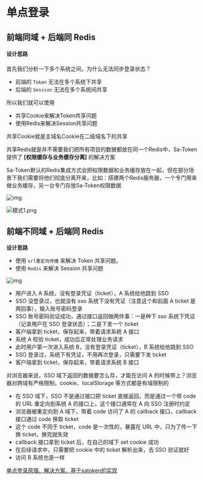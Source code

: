 # 单点登录

## 前端同域 + 后端同 Redis

#### 设计思路

首先我们分析一下多个系统之间，为什么无法同步登录状态？

- 前端的 `Token` 无法在多个系统下共享
- 后端的 `Session` 无法在多个系统间共享

所以我们就可以使用

- 共享Cookie来解决Token共享问题
- 使用Redis来解决Session共享问题

共享Cookie就是主域名Cookie在二级域名下的共享

共享Redis就是并不需要我们把所有项目的数据都放在同一个Redis中，Sa-Token提供了 **[权限缓存与业务缓存分离]** 的解决方案

Sa-Token默认的Redis集成方式会把权限数据和业务缓存放在一起，但在部分场景下我们需要将他们彻底分离开来，比如：搭建两个Redis服务器，一个专门用来做业务缓存，另一台专门存放Sa-Token权限数据

![img](https://oss.dev33.cn/sa-token/doc/g/g3--alone-redis.gif)

![模式1.png](https://p3-juejin.byteimg.com/tos-cn-i-k3u1fbpfcp/0ce4ddac8f2d486ab8d114ea84776029~tplv-k3u1fbpfcp-zoom-in-crop-mark:1512:0:0:0.awebp?)

## 前端不同域 + 后端同 Redis

**设计思路**

- 使用 `url重定向传播` 来解决 Token 共享问题。
- 使用 `Redis` 来解决 Session 共享问题

![img](https://img-blog.csdnimg.cn/92a11dd4972d4db2908184a8a7c732f8.png)

- 用户进入 A 系统，没有登录凭证（ticket），A 系统给他跳到 SSO
- SSO 没登录过，也就没有 sso 系统下没有凭证（注意这个和前面 A ticket 是两回事），输入账号密码登录
- SSO 账号密码验证成功，通过接口返回做两件事：一是种下 sso 系统下凭证（记录用户在 SSO 登录状态）；二是下发一个 ticket
- 客户端拿到 ticket，保存起来，带着请求系统 A 接口
- 系统 A 校验 ticket，成功后正常处理业务请求
- 此时用户第一次进入系统 B，没有登录凭证（ticket），B 系统给他跳到 SSO
- SSO 登录过，系统下有凭证，不用再次登录，只需要下发 ticket
- 客户端拿到 ticket，保存起来，带着请求系统 B 接口

对浏览器来说，SSO 域下返回的数据要怎么存，才能在访问 A 的时候带上？浏览器对跨域有严格限制，cookie、localStorage 等方式都是有域限制的

- 在 SSO 域下，SSO 不是通过接口把 ticket 直接返回，而是通过一个带 code 的 URL 重定向到系统 A 的接口上，这个接口通常在 A 向 SSO 注册时约定
- 浏览器被重定向到 A 域下，带着 code 访问了 A 的 callback 接口，callback 接口通过 code 换取 ticket
- 这个 code 不同于 ticket，code 是一次性的，暴露在 URL 中，只为了传一下换 ticket，换完就失效
- callback 接口拿到 ticket 后，在自己的域下 set cookie 成功
- 在后续请求中，只需要把 cookie 中的 ticket 解析出来，去 SSO 验证就好
- 访问 B 系统也是一样

[单点登录原理、解决方案、基于satoken的实现](https://blog.csdn.net/love_eat_peach/article/details/131307064?spm=1001.2101.3001.6650.16&utm_medium=distribute.pc_relevant.none-task-blog-2%7Edefault%7EBlogCommendFromBaidu%7ERate-16-131307064-blog-127717892.235%5Ev38%5Epc_relevant_sort_base3&depth_1-utm_source=distribute.pc_relevant.none-task-blog-2%7Edefault%7EBlogCommendFromBaidu%7ERate-16-131307064-blog-127717892.235%5Ev38%5Epc_relevant_sort_base3&utm_relevant_index=22)